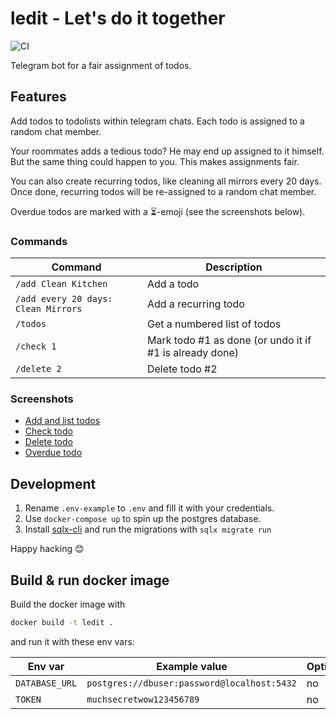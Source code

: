 # ledit - Let's do it together

![CI](https://github.com/jflessau/ledit/actions/workflows/ci.yml/badge.svg)

Telegram bot for a fair assignment of todos.

## Features

Add todos to todolists within telegram chats. Each todo is assigned to a random chat member.

Your roommates adds a tedious todo? He may end up assigned to it himself. But the same thing could happen to you.
This makes assignments fair.

You can also create recurring todos, like cleaning all mirrors every 20 days. Once done, recurring todos will be re-assigned to a random chat member.

Overdue todos are marked with a ⏳-emoji (see the screenshots below).

### Commands

| Command                              | Description                                             |
| ------------------------------------ | ------------------------------------------------------- |
| `/add Clean Kitchen`                 | Add a todo                                              |
| `/add every 20 days: Clean Mirrors ` | Add a recurring todo                                    |
| `/todos`                             | Get a numbered list of todos                            |
| `/check 1`                           | Mark todo #1 as done (or undo it if #1 is already done) |
| `/delete 2`                          | Delete todo #2                                          |

### Screenshots

- [Add and list todos](screenshots/add-and-list.jpg)
- [Check todo](screenshots/check.jpg)
- [Delete todo](screenshots/delete.jpg)
- [Overdue todo](screenshots/delayed-todo.jpg)

## Development

1. Rename `.env-example` to `.env` and fill it with your credentials.
2. Use `docker-compose up` to spin up the postgres database.
3. Install [sqlx-cli](https://crates.io/crates/sqlx-cli) and run the migrations with `sqlx migrate run`

Happy hacking 😊

## Build & run docker image

Build the docker image with

```bash
docker build -t ledit .
```

and run it with these env vars:

| Env var        | Example value                               | Optional | Default |
| -------------- | ------------------------------------------- | -------- | ------- |
| `DATABASE_URL` | `postgres://dbuser:password@localhost:5432` | no       |         |
| `TOKEN`        | `muchsecretwow123456789`                    | no       |         |
